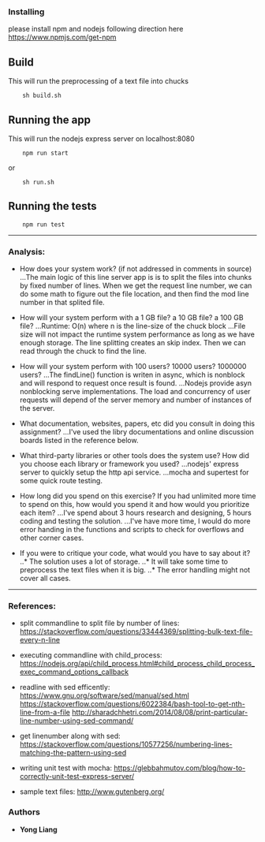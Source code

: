 
### Installing
please install npm and nodejs following direction here
https://www.npmjs.com/get-npm

## Build
This will run the preprocessing of a text file into chucks
```
    sh build.sh
```

## Running the app
This will run the nodejs express server on localhost:8080
```
    npm run start
```
or
```
    sh run.sh
```
## Running the tests
```
    npm run test
```
---


### Analysis:
* How does your system work? (if not addressed in comments in source)
...The main logic of this line server app is is to split the files into chunks by fixed number of lines. When we get the request line number, we can do some math to figure out the file location, and then find the mod line number in that splited file.

* How will your system perform with a 1 GB file? a 10 GB file? a 100 GB file?
...Runtime: O(n) where n is the line-size of the chuck block
...File size will not impact the runtime system performance as long as we have enough storage. The line splitting creates an skip index. Then we can read through the chuck to find the line. 


* How will your system perform with 100 users? 10000 users? 1000000 users?
...The findLine() function is writen in async, which is nonblock and will respond to request once result is found. 
...Nodejs provide asyn nonblocking serve implementations. The load and concurrency of user requests will depend of the server memory and number of instances of the server. 


* What documentation, websites, papers, etc did you consult in doing this assignment?
...I've used the libry documentations and online discussion boards listed in the reference below. 

* What third-party libraries or other tools does the system use? How did you choose each library or framework you used?
...nodejs' express server to quickly setup the http api service. 
...mocha and supertest for some quick route testing.


* How long did you spend on this exercise? If you had unlimited more time to spend on this, how would you spend it and how would you prioritize each item?
...I've spend about 3 hours research and designing, 5 hours coding and testing the solution.
...I've have more time, I would do more error handing in the functions and scripts to check for overflows and other corner cases.


* If you were to critique your code, what would you have to say about it?
..* The solution uses a lot of storage. 
..* It will take some time to preprocess the text files when it is big. ..* The error handling might not cover all cases. 

---

### References:
* split commandline to split file by number of lines:
https://stackoverflow.com/questions/33444369/splitting-bulk-text-file-every-n-line

* executing commandline with child_process:
https://nodejs.org/api/child_process.html#child_process_child_process_exec_command_options_callback

* readline with sed efficently:
https://www.gnu.org/software/sed/manual/sed.html
https://stackoverflow.com/questions/6022384/bash-tool-to-get-nth-line-from-a-file
http://sharadchhetri.com/2014/08/08/print-particular-line-number-using-sed-command/

* get linenumber along with sed:
https://stackoverflow.com/questions/10577256/numbering-lines-matching-the-pattern-using-sed

* writing unit test with mocha:
https://glebbahmutov.com/blog/how-to-correctly-unit-test-express-server/

* sample text files:
http://www.gutenberg.org/



### Authors
* **Yong Liang** 